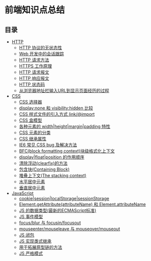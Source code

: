 # 前端知识点总结

## 目录

- [HTTP](HTTP.md)
  - [HTTP 协议的无状态性](HTTP.md#HTTP%20协议的无状态性)
  - [Web 开发中的会话跟踪](HTTP.md#Web%20开发中的会话跟踪)
  - [HTTP 请求方法](HTTP.md#HTTP%20请求方法)
  - [HTTPS 工作原理](HTTP.md#HTTPS%20工作原理)
  - [HTTP 请求报文](HTTP.md#HTTP%20请求报文)
  - [HTTP 响应报文](HTTP.md#HTTP%20响应报文)
  - [HTTP 状态码](HTTP.md#HTTP%20状态码)
  - [从浏览器地址栏输入URL到显示页面经历的过程](HTTP.md#从浏览器地址栏输入URL到显示页面经历的过程)
- [CSS](CSS.md)
  - [CSS 选择器](CSS.md#CSS%20选择器)
  - [display:none 和 visibility:hidden 比较](CSS.md#display:none%20和%20visibility:hidden%20比较)
  - [CSS 样式文件的引入方式 link/@import](CSS.md#CSS%20样式文件的引入方式%20link|@import)
  - [CSS 盒模型](CSS.md#CSS%20盒模型)
  - [各种元素的 width|height|margin|padding 特性](CSS.md#各种元素的%20width|height|margin|padding%20特性)
  - [CSS 元素的分类](CSS.md#CSS%20元素的分类)
  - [CSS 继承属性](CSS.md#CSS%20继承属性)
  - [IE6 常见 CSS bug 及解决方法](CSS.md#IE6%20常见%20CSS%20bug%20及解决方法)
  - [BFC(block formatting context)块级格式化上下文](CSS.md#BFC(block%20formatting%20context)块级格式化上下文)
  - [display|float|position 的作用顺序](CSS.md#display|float|position%20的作用顺序)
  - [清除浮动(clearfix)的方法](CSS.md#清除浮动(clearfix)的方法)
  - [包含块(Containing Block)](CSS.md#包含块(Containing%20Block))
  - [堆叠上下文(The stacking context)](CSS.md#堆叠上下文(The%20stacking%20context))
  - [水平居中元素](CSS.md#水平居中元素)
  - [垂直居中元素](CSS.md#垂直居中元素)
- [JavaScript](JS.md)
  - [cookie|session|localStorage|sessionStorage](JS.md#cookie|session|localStorage|sessionStorage)
  - [Element.getAttribute(attributeName) 和 Element.attributeName](JS.md#Element.getAttribute(attributeName)%20和%20Element.attributeName)
  - [JS 的数据类型(最新的ECMAScript标准)](JS.md#JS%20的数据类型(最新的ECMAScript标准))
  - [JS 事件模型](JS.md#JS%20事件模型)
  - [focus/blur 与 focusin/focusout](JS.md#focus/blur%20与%20focusin/focusout)
  - [mouseenter/mouseleave 与 mouseover/mouseout](JS.md#mouseenter/mouseleave%20与%20mouseover/mouseout)
  - [JS 闭包](JS.md#JS%20闭包)
  - [JS 实现类式继承](JS.md#JS%20实现类式继承)
  - [用于拓展原型链的方法](JS.md#用于拓展原型链的方法)
  - [JS 严格模式](JS.md#JS%20严格模式)
